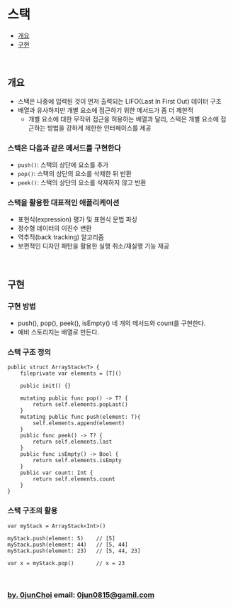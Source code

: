 # 스택 


* [개요](#개요)
* [구현](#구현)


&nbsp;
## 개요
* 스택은 나중에 입력된 것이 먼저 출력되는 LIFO(Last In First Out) 데이터 구조
* 배열과 유사하지만 개별 요소에 접근하기 위한 메서드가 좀 더 제한적
    * 개별 요소에 대한 무작위 접근을 허용하는 배열과 달리, 스택은 개별 요소에 접근하는 방법을 강하게 제한한 인터페이스를 제공
    

### 스택은 다음과 같은 메서드를 구현한다
* `push()`: 스택의 상단에 요소를 추가
* `pop()`: 스택의 상단의 요소를 삭제한 뒤 반환
* `peek()`: 스택의 상단의 요소를 삭제하지 않고 반환


### 스택을 활용한 대표적인 애플리케이션
* 표현식(expression) 평가 및 표현식 문법 파싱
* 정수형 데이터의 이진수 변환
* 역추적(back tracking) 알고리즘
* 보편적인 디자인 패턴을 활용한 실행 취소/재실행 기능 제공


&nbsp;
## 구현
### 구현 방법
* push(), pop(), peek(), isEmpty() 네 개의 메서드와 count를 구현한다.
* 예비 스토리지는 배열로 만든다.


### 스택 구조 정의
```
public struct ArrayStack<T> {
    fileprivate var elements = [T]()

    public init() {}

    mutating public func pop() -> T? {
        return self.elements.popLast()
    }
    mutating public func push(element: T){
        self.elements.append(element)
    }
    public func peek() -> T? {
        return self.elements.last
    }
    public func isEmpty() -> Bool {
        return self.elements.isEmpty
    }
    public var count: Int {
        return self.elements.count
    }
}
```

### 스택 구조의 활용
```
var myStack = ArrayStack<Int>()

myStack.push(element: 5)    // [5]
myStack.push(element: 44)   // [5, 44]
myStack.push(element: 23)   // [5, 44, 23]

var x = myStack.pop()       // x = 23
```


&nbsp;
&nbsp;      
### [by. 0junChoi](https://github.com/0jun0815) email: <0jun0815@gamil.com>

